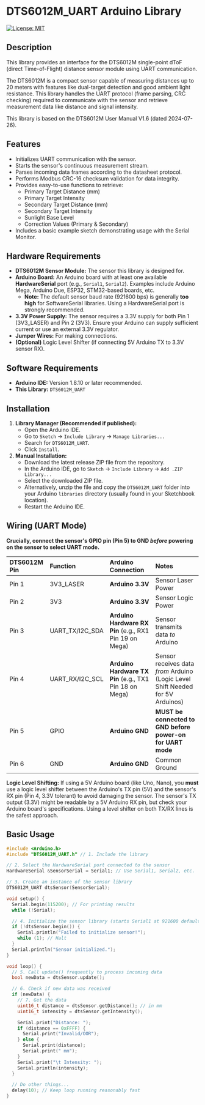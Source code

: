 # DTS6012M_UART Arduino Library

[![License: MIT](https://img.shields.io/badge/License-MIT-yellow.svg)](https://opensource.org/licenses/MIT)

## Description

This library provides an interface for the DTS6012M single-point dToF (direct Time-of-Flight) distance sensor module using UART communication.

The DTS6012M is a compact sensor capable of measuring distances up to 20 meters with features like dual-target detection and good ambient light resistance. This library handles the UART protocol (frame parsing, CRC checking) required to communicate with the sensor and retrieve measurement data like distance and signal intensity.

This library is based on the DTS6012M User Manual V1.6 (dated 2024-07-26).

## Features

* Initializes UART communication with the sensor.
* Starts the sensor's continuous measurement stream.
* Parses incoming data frames according to the datasheet protocol.
* Performs Modbus CRC-16 checksum validation for data integrity.
* Provides easy-to-use functions to retrieve:
    * Primary Target Distance (mm)
    * Primary Target Intensity
    * Secondary Target Distance (mm)
    * Secondary Target Intensity
    * Sunlight Base Level
    * Correction Values (Primary & Secondary)
* Includes a basic example sketch demonstrating usage with the Serial Monitor.

## Hardware Requirements

* **DTS6012M Sensor Module:** The sensor this library is designed for.
* **Arduino Board:** An Arduino board with at least one available **HardwareSerial** port (e.g., `Serial1`, `Serial2`). Examples include Arduino Mega, Arduino Due, ESP32, STM32-based boards, etc.
    * **Note:** The default sensor baud rate (921600 bps) is generally **too high** for SoftwareSerial libraries. Using a HardwareSerial port is strongly recommended.
* **3.3V Power Supply:** The sensor requires a 3.3V supply for both Pin 1 (3V3_LASER) and Pin 2 (3V3). Ensure your Arduino can supply sufficient current or use an external 3.3V regulator.
* **Jumper Wires:** For making connections.
* **(Optional)** Logic Level Shifter (if connecting 5V Arduino TX to 3.3V sensor RX).

## Software Requirements

* **Arduino IDE:** Version 1.8.10 or later recommended.
* **This Library:** `DTS6012M_UART`

## Installation

1.  **Library Manager (Recommended if published):**
    * Open the Arduino IDE.
    * Go to `Sketch` -> `Include Library` -> `Manage Libraries...`
    * Search for `DTS6012M_UART`.
    * Click `Install`.
2.  **Manual Installation:**
    * Download the latest release ZIP file from the repository.
    * In the Arduino IDE, go to `Sketch` -> `Include Library` -> `Add .ZIP Library...`
    * Select the downloaded ZIP file.
    * Alternatively, unzip the file and copy the `DTS6012M_UART` folder into your Arduino `libraries` directory (usually found in your Sketchbook location).
    * Restart the Arduino IDE.

## Wiring (UART Mode)

**Crucially, connect the sensor's GPIO pin (Pin 5) to GND *before* powering on the sensor to select UART mode.**

| DTS6012M Pin | Function        | Arduino Connection                                     | Notes                                                                  |
| :----------- | :-------------- | :----------------------------------------------------- | :--------------------------------------------------------------------- |
| Pin 1        | 3V3_LASER       | **Arduino 3.3V** | Sensor Laser Power                                                     |
| Pin 2        | 3V3             | **Arduino 3.3V** | Sensor Logic Power                                                     |
| Pin 3        | UART_TX/I2C_SDA | **Arduino Hardware RX Pin** (e.g., RX1 Pin 19 on Mega) | Sensor transmits data *to* Arduino                                     |
| Pin 4        | UART_RX/I2C_SCL | **Arduino Hardware TX Pin** (e.g., TX1 Pin 18 on Mega) | Sensor receives data *from* Arduino (Logic Level Shift Needed for 5V Arduinos) |
| Pin 5        | GPIO            | **Arduino GND** | **MUST be connected to GND before power-on for UART mode** |
| Pin 6        | GND             | **Arduino GND** | Common Ground                                                          |

**Logic Level Shifting:** If using a 5V Arduino board (like Uno, Nano), you **must** use a logic level shifter between the Arduino's TX pin (5V) and the sensor's RX pin (Pin 4, 3.3V tolerant) to avoid damaging the sensor. The sensor's TX output (3.3V) might be readable by a 5V Arduino RX pin, but check your Arduino board's specifications. Using a level shifter on both TX/RX lines is the safest approach.

## Basic Usage

```cpp
#include <Arduino.h>
#include "DTS6012M_UART.h" // 1. Include the library

// 2. Select the HardwareSerial port connected to the sensor
HardwareSerial &SensorSerial = Serial1; // Use Serial1, Serial2, etc.

// 3. Create an instance of the sensor library
DTS6012M_UART dtsSensor(SensorSerial);

void setup() {
  Serial.begin(115200); // For printing results
  while (!Serial);

  // 4. Initialize the sensor library (starts Serial1 at 921600 default)
  if (!dtsSensor.begin()) {
    Serial.println("Failed to initialize sensor!");
    while (1); // Halt
  }
  Serial.println("Sensor initialized.");
}

void loop() {
  // 5. Call update() frequently to process incoming data
  bool newData = dtsSensor.update();

  // 6. Check if new data was received
  if (newData) {
    // 7. Get the data
    uint16_t distance = dtsSensor.getDistance(); // in mm
    uint16_t intensity = dtsSensor.getIntensity();

    Serial.print("Distance: ");
    if (distance == 0xFFFF) {
      Serial.print("Invalid/OOR");
    } else {
      Serial.print(distance);
      Serial.print(" mm");
    }
    Serial.print("\t Intensity: ");
    Serial.println(intensity);
  }

  // Do other things...
  delay(10); // Keep loop running reasonably fast
}